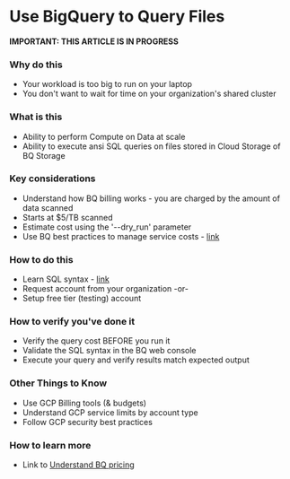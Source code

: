 # Use BigQuery to Query Files

**IMPORTANT: THIS ARTICLE IS IN PROGRESS**

### Why do this
 - Your workload is too big to run on your laptop
 - You don't want to wait for time on your organization's shared cluster

### What is this
 - Ability to perform Compute on Data at scale 
 - Ability to execute ansi SQL queries on files stored in Cloud Storage of BQ Storage

### Key considerations
 - Understand how BQ billing works - you are charged by the amount of data scanned
 - Starts at $5/TB scanned
 - Estimate cost using the '--dry_run' parameter 
 - Use BQ best practices to manage service costs - [link](https://cloud.google.com/bigquery/docs/best-practices-costs)

### How to do this
 - Learn SQL syntax - [link](https://www.w3schools.com/sql/sql_intro.asp)
 - Request account from your organization -or-
 - Setup free tier (testing) account

### How to verify you've done it
 - Verify the query cost BEFORE you run it 
 - Validate the SQL syntax in the BQ web console
 - Execute your query and verify results match expected output

### Other Things to Know
 - Use GCP Billing tools (& budgets)
 - Understand GCP service limits by account type
 - Follow GCP security best practices

### How to learn more
 - Link to [Understand BQ pricing](https://cloud.google.com/bigquery/pricing)

